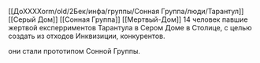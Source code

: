 [[ДоХХХХоrm/old/2Бек/инфа/группы/Сонная Группа/люди/Тарантул]] [[Серый Дом]] [[Сонная Группа]] [[Мертвый-Дом]]
14 человек павшие жертвой експерриментов Тарантула в Сером Доме в Столице, с целью создать из отходов Инквизиции, конкурентов. 

они стали прототипом Сонной Группы.

